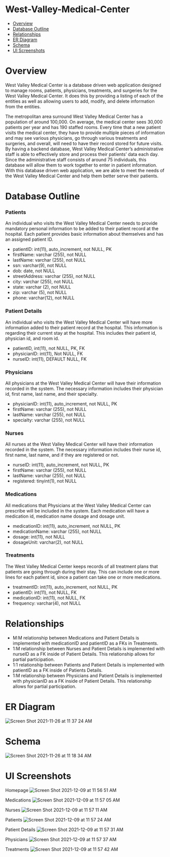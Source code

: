 # West-Valley-Medical-Center #

- [Overview](#overview)
- [Database Outline](#database-outline)
- [Relationships](#relationships)
- [ER Diagram](#er-diagram)
- [Schema](#schema)
- [UI Screenshots](#ui-screenshots)

# Overview #
West Valley Medical Center is a database driven web application designed to manage rooms, patients, physicians, treatments, and surgeries for the West Valley Medical Center. It does this by providing a listing of each of the entities as well as allowing users to add, modify, and delete information from the entities. 

The metropolitan area surround West Valley Medical Center has a population of around 100,000. On average, the medical center sees 30,000 patients per year and has 190 staffed rooms. Every time that a new patient visits the medical center, they have to provide multiple pieces of information and may see various physicians, go through various treatments and surgeries, and overall, will need to have their record stored for future visits. By having a backend database, West Valley Medical Center’s administrative staff is able to effectively store and process their patients’ data each day. Since the administrative staff consists of around 75 individuals, this database will allow them to work together to enter in patient information. With this database driven web application, we are able to meet the needs of the West Valley Medical Center and help them better serve their patients.

# Database Outline #
### Patients ###
An individual who visits the West Valley Medical Center needs to provide mandatory personal information to be added to their patient record at the hospital. Each patient provides basic information about themselves and has an assigned patient ID.
- patientID: int(11), auto_increment, not NULL, PK
- firstName: varchar (255), not NULL
- lastName: varchar (255), not NULL
- ssn: varchar(9), not NULL
- dob: date, not NULL
- streetAddress: varchar (255), not NULL
- city: varchar (255), not NULL
- state: varchar (2), not NULL
- zip: varchar (5), not NULL
- phone: varchar(12), not NULL


### Patient Details ###
An individual who visits the West Valley Medical Center will have more information added to their patient record at the hospital. This information is regarding their current stay at the hospital. This includes their patient id, physician id, and room id.
- patientID, int(11), not NULL, PK, FK
- physicianID: int(11), Not NULL, FK
- nurseID: int(11), DEFAULT NULL, FK


### Physicians ###
All physicians at the West Valley Medical Center will have their information recorded in the system. The necessary information includes their physician id, first name, last name, and their specialty.
-	physicianID: int(11), auto_increment, not NULL, PK
-	firstName: varchar (255), not NULL
-	lastName: varchar (255), not NULL
-	specialty: varchar (255), not NULL

### Nurses ###
All nurses at the West Valley Medical Center will have their information recorded in the system. The necessary information includes their nurse id, first name, last name, and if they are registered or not.
-	nurseID: int(11), auto_increment,  not NULL, PK
-	firstName: varchar (255), not NULL
-	lastName: varchar (255),  not NULL
-	registered: tinyint(1), not NULL

### Medications ###
All medications that Physicians at the West Valley Medical Center can prescribe will be included in the system. Each medication will have a medication id, medication name dosage and dosage unit.
-	medicationID: int(11), auto_increment, not NULL, PK
-	medicationName: varchar (255), not NULL
-	dosage: int(11), not NULL
-	dosageUnit: varchar(2), not NULL

### Treatments ###
The West Valley Medical Center keeps records of all treatment plans that patients are going through during their stay. This can include one or more lines for each patient id, since a patient can take one or more medications.
- treatmentID: int(11), auto_increment, not NULL, PK
- patientID: int(11), not NULL, FK
- medicationID: int(11), not NULL, FK
- frequency: varchar(4), not NULL


# Relationships #
- M:M relationship between Medications and Patient Details is implemented with medicationID and patientID as a FKs in Treatments.
- 1:M relationship between Nurses and Patient Details is implemented with nurseID as a FK inside of Patient Details. This relationship allows for partial participation.
- 1:1 relationship between Patients and Patient Details is implemented with patientID as a FK inside of Patients Details. 
- 1:M relationship between Physicians and Patient Details is implemented with physicianID as a FK inside of Patient Details. This relationship allows for partial participation.


# ER Diagram #
![Screen Shot 2021-11-26 at 11 37 24 AM](https://user-images.githubusercontent.com/71612128/143620289-7cd3404e-3af1-4c46-adf0-d3ffde690fce.png)


# Schema #
![Screen Shot 2021-11-26 at 11 18 34 AM](https://user-images.githubusercontent.com/71612128/143620306-58890ea5-f1db-473f-9655-815877231845.png)

# UI Screenshots

Homepage
![Screen Shot 2021-12-09 at 11 56 51 AM](https://user-images.githubusercontent.com/71612128/145458579-98519946-880c-495f-99d2-32d41c49c0d4.png)

Medications
![Screen Shot 2021-12-09 at 11 57 05 AM](https://user-images.githubusercontent.com/71612128/145458598-ab105ad6-81a9-4c24-806f-c9d0692f822c.png)

Nurses
![Screen Shot 2021-12-09 at 11 57 11 AM](https://user-images.githubusercontent.com/71612128/145458659-6ce2b5b0-4f33-45e0-b455-e4507b53f2dd.png)

Patients
![Screen Shot 2021-12-09 at 11 57 24 AM](https://user-images.githubusercontent.com/71612128/145458673-a30115b2-e26a-44d2-919d-d97a556932f4.png)

Patient Details
![Screen Shot 2021-12-09 at 11 57 31 AM](https://user-images.githubusercontent.com/71612128/145458697-0c2e97ec-ee0e-4cfb-a89d-3fd80d17658e.png)

Physicians
![Screen Shot 2021-12-09 at 11 57 37 AM](https://user-images.githubusercontent.com/71612128/145458712-8e2cd0b2-38bc-4069-9647-6814879014bc.png)

Treatments
![Screen Shot 2021-12-09 at 11 57 42 AM](https://user-images.githubusercontent.com/71612128/145458724-fb6c1552-b0af-4708-b1c4-ab22ba761269.png)
